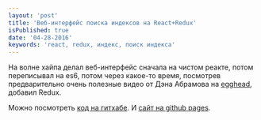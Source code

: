 ```yaml
---
layout: 'post'
title: 'Веб-интерфейс поиска индексов на React+Redux'
isPublished: true
date: '04-28-2016'
keywords: 'react, redux, индекс, поиск индекса'
---
```


На волне хайпа делал веб-интерфейс сначала на чистом реакте, потом переписывал на es6, потом через какое-то время, посмотрев предварительно очень полезные видео от Дэна Абрамова на [egghead](https://egghead.io/series/getting-started-with-redux), добавил Redux.

Можно посмотреть [код на гитхабе](https://github.com/isprogfun/postcode). И [сайт на github pages](https://isprogfun.github.io/postcode/).
